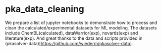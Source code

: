 # pka_data_cleaning

We prepare a list of jupyter notebooks to demonstrate how to process and clean the calculated/experimental datasets for ML modeling. The datasets include ChemBL(calculated), dataWarrior(exp), novartis(exp) and literature(exp). And great thanks to the data and scripts provided in (pkasolver-data)[https://github.com/wiederm/pkasolver-data]. 

